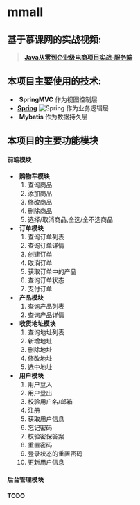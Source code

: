 # mmall

## **基于慕课网的实战视频:**
> [**Java从零到企业级电商项目实战-服务端**](https://coding.imooc.com/class/96.html)

## 本项目主要使用的技术:
  
* &nbsp;**SpringMVC** 作为视图控制层
* [**Spring**](https://github.com/spring-projects/spring-framework) ![Spring](https://projects.spring.io/spring-framework/favicon.png) 作为业务逻辑层
* &nbsp;**Mybatis** 作为数据持久层

## 本项目的主要功能模块

#### 前端模块
* &nbsp;**购物车模块**
    1. 查询商品
    2. 添加商品
    3. 修改商品
    4. 删除商品
    5. 选择/取消商品,全选/全不选商品
* &nbsp;**订单模块**
    1. 查询订单列表
    2. 查询订单详情
    3. 创建订单
    4. 取消订单
    5. 获取订单中的产品
    6. 查询订单状态
    7. 支付订单
* &nbsp;**产品模块**
    1. 查询产品列表
    2. 查询产品详情
* &nbsp;**收货地址模块**
    1. 查询地址列表
    2. 新增地址
    3. 删除地址
    4. 修改地址
    5. 选中地址
* &nbsp;**用户模块**
    1. 用户登入
    2. 用户登出
    3. 校验用户名/邮箱
    4. 注册
    5. 获取用户信息
    6. 忘记密码
    7. 校验密保答案
    8. 重置密码
    9. 登录状态的重置密码
    10. 更新用户信息

#### 后台管理模块
**TODO**